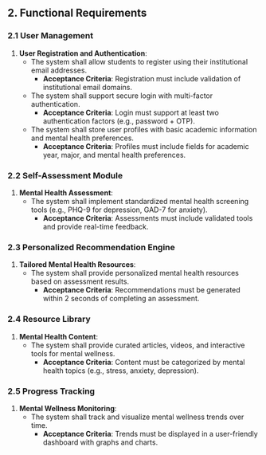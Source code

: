 
## 2. Functional Requirements

### 2.1 User Management
1. **User Registration and Authentication**:
   - The system shall allow students to register using their institutional email addresses.
     - **Acceptance Criteria**: Registration must include validation of institutional email domains.
   - The system shall support secure login with multi-factor authentication.
     - **Acceptance Criteria**: Login must support at least two authentication factors (e.g., password + OTP).
   - The system shall store user profiles with basic academic information and mental health preferences.
      - **Acceptance Criteria**: Profiles must include fields for academic year, major, and mental health preferences.

### 2.2 Self-Assessment Module
1. **Mental Health Assessment**:
   - The system shall implement standardized mental health screening tools (e.g., PHQ-9 for depression, GAD-7 for anxiety).
     - **Acceptance Criteria**: Assessments must include validated tools and provide real-time feedback.

### 2.3 Personalized Recommendation Engine
1. **Tailored Mental Health Resources**:
   - The system shall provide personalized mental health resources based on assessment results.
     - **Acceptance Criteria**: Recommendations must be generated within 2 seconds of completing an assessment.

### 2.4 Resource Library
1. **Mental Health Content**:
   - The system shall provide curated articles, videos, and interactive tools for mental wellness.
     - **Acceptance Criteria**: Content must be categorized by mental health topics (e.g., stress, anxiety, depression).

### 2.5 Progress Tracking
1. **Mental Wellness Monitoring**:
   - The system shall track and visualize mental wellness trends over time.
     - **Acceptance Criteria**: Trends must be displayed in a user-friendly dashboard with graphs and charts.
